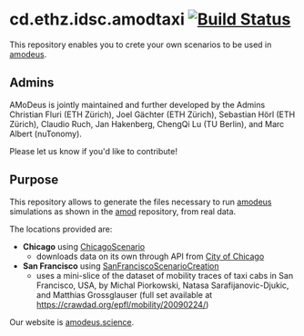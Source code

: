 # cd.ethz.idsc.amodtaxi <a href="https://travis-ci.org/amodeus-science/amodtaxi"><img src="https://travis-ci.org/amodeus-science/amodtaxi.svg?branch=master" alt="Build Status"></a>

This repository enables you to crete your own scenarios to be used in [amodeus](https://github.com/amodeus-science/amodeus).

## Admins

AMoDeus is jointly maintained and further developed by the Admins Christian Fluri (ETH Zürich), Joel Gächter (ETH Zürich), Sebastian Hörl (ETH  Zürich), Claudio Ruch, Jan Hakenberg, ChengQi Lu (TU Berlin), and Marc Albert (nuTonomy).

Please let us know if you'd like to contribute!

## Purpose

This repository allows to generate the files necessary to run [amodeus](https://github.com/amodeus-science/amodeus) simulations as shown in the [amod](https://github.com/amodeus-science/amod) repository, from real data.

The locations provided are:
- **Chicago** using [ChicagoScenario](https://github.com/amodeus-science/amodtaxi/blob/master/src/main/java/ch/ethz/idsc/amodtaxi/scenario/chicago/ChicagoScenarioCreation.java)
    - downloads data on its own through API from [City of Chicago](https://data.cityofchicago.org/Transportation/Taxi-Trips/wrvz-psew)
- **San Francisco** using [SanFranciscoScenarioCreation](https://github.com/amodeus-science/amodtaxi/blob/master/src/main/java/ch/ethz/idsc/amodtaxi/scenario/sanfrancisco/SanFranciscoScenarioCreation.java)
    - uses a mini-slice of the dataset of mobility traces of taxi cabs in San Francisco, USA, by Michal Piorkowski, Natasa Sarafijanovic-Djukic, and Matthias Grossglauser (full set available at https://crawdad.org/epfl/mobility/20090224/)

Our website is [amodeus.science](https://www.amodeus.science/).